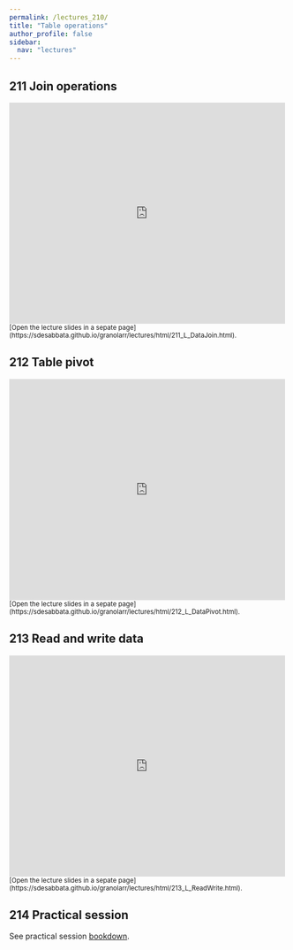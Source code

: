 ```yaml
---
permalink: /lectures_210/
title: "Table operations"
author_profile: false
sidebar:
  nav: "lectures"
---
```



## 211 Join operations

<div style="position: relative; width: 500px; height: 400px;">
<iframe src="https://sdesabbata.github.io/granolarr/lectures/html/211_L_DataJoin.html" title="211_L_DataJoin" frameborder="0" style="width: 1000px; height: 800px; -webkit-transform: scale(0.5) translate(-500px,-400px);-moz-transform: scale(0.5) translate(-500px,-400px); "></iframe>
</div>

<small>
[Open the lecture slides in a sepate page](https://sdesabbata.github.io/granolarr/lectures/html/211_L_DataJoin.html).
</small>

## 212 Table pivot

<div style="position: relative; width: 500px; height: 400px;">
<iframe src="https://sdesabbata.github.io/granolarr/lectures/html/212_L_DataPivot.html" title="212_L_DataPivot" frameborder="0" style="width: 1000px; height: 800px; -webkit-transform: scale(0.5) translate(-500px,-400px);-moz-transform: scale(0.5) translate(-500px,-400px); "></iframe>
</div>

<small>
[Open the lecture slides in a sepate page](https://sdesabbata.github.io/granolarr/lectures/html/212_L_DataPivot.html).
</small>

## 213 Read and write data

<div style="position: relative; width: 500px; height: 400px;">
<iframe src="https://sdesabbata.github.io/granolarr/lectures/html/213_L_ReadWrite.html" title="213_L_ReadWrite" frameborder="0" style="width: 1000px; height: 800px; -webkit-transform: scale(0.5) translate(-500px,-400px);-moz-transform: scale(0.5) translate(-500px,-400px); "></iframe>
</div>

<small>
[Open the lecture slides in a sepate page](https://sdesabbata.github.io/granolarr/lectures/html/213_L_ReadWrite.html).
</small>

## 214 Practical session

See practical session [bookdown](practicals/bookdown/data-wrangling-pt-2.html).
